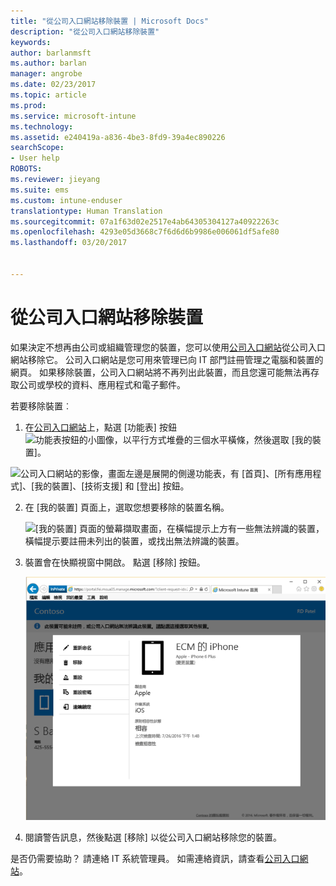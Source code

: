 ```yaml
---
title: "從公司入口網站移除裝置 | Microsoft Docs"
description: "從公司入口網站移除裝置"
keywords: 
author: barlanmsft
ms.author: barlan
manager: angrobe
ms.date: 02/23/2017
ms.topic: article
ms.prod: 
ms.service: microsoft-intune
ms.technology: 
ms.assetid: e240419a-a836-4be3-8fd9-39a4ec890226
searchScope:
- User help
ROBOTS: 
ms.reviewer: jieyang
ms.suite: ems
ms.custom: intune-enduser
translationtype: Human Translation
ms.sourcegitcommit: 07a1f63d02e2517e4ab64305304127a40922263c
ms.openlocfilehash: 4293e05d3668c7f6d6d6b9986e006061df5afe80
ms.lasthandoff: 03/20/2017


---
```


# <a name="remove-your-device-from-the-company-portal"></a>從公司入口網站移除裝置

如果決定不想再由公司或組織管理您的裝置，您可以使用[公司入口網站](http://portal.manage.microsoft.com)從公司入口網站移除它。 公司入口網站是您可用來管理已向 IT 部門註冊管理之電腦和裝置的網頁。 如果移除裝置，公司入口網站將不再列出此裝置，而且您還可能無法再存取公司或學校的資料、應用程式和電子郵件。

若要移除裝置︰

1.    在[公司入口網站](http://portal.manage.microsoft.com)上，點選 [功能表] 按鈕![功能表按鈕的小圖像，以平行方式堆疊的三個水平橫條](/Intune/whats-new/media/CP_hamburger_menu.png)，然後選取 [我的裝置]。

  ![公司入口網站的影像，畫面左邊是展開的側邊功能表，有 [首頁]、[所有應用程式]、[我的裝置]、[技術支援] 和 [登出] 按鈕。](/media/iwp-expanded-sidebar.png)

2. 在 [我的裝置] 頁面上，選取您想要移除的裝置名稱。

    ![[我的裝置] 頁面的螢幕擷取畫面，在橫幅提示上方有一些無法辨識的裝置，橫幅提示要註冊未列出的裝置，或找出無法辨識的裝置。](./media/macOS_enroll_002_tap_here_banner.png)

3.    裝置會在快顯視窗中開啟。 點選 [移除] 按鈕。

      ![公司入口網站上所選裝置的所有選項，包括重新命名、移除、重設裝置、重設密碼，以及遠端鎖定。 ](./media/iwp-screen-with-all-options.png)

4. 閱讀警告訊息，然後點選 [移除] 以從公司入口網站移除您的裝置。

是否仍需要協助？ 請連絡 IT 系統管理員。 如需連絡資訊，請查看[公司入口網站](http://portal.manage.microsoft.com)。

